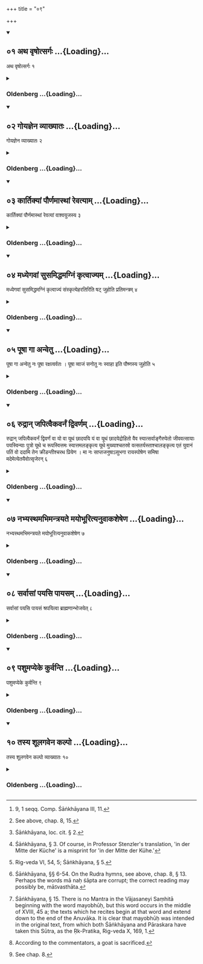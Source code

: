 +++
title = "०९"

+++
<div class="js_include" includetitle="true" newlevelforh1="2" unfilled url="/vedAH_yajuH/vAjasaneyam/sUtram/pAraskara-gRhyam/vishvAsa-prastutiH/3/09/01_atha_vRShotsargaH.md">
<details open><summary><h2>०१ अथ वृषोत्सर्गः ...{Loading}...</h2></summary>

अथ वृषोत्सर्गः १
</details>
</div>
<div class="js_include collapsed" newlevelforh1="3" title="Oldenberg" unfilled url="/vedAH_yajuH/vAjasaneyam/sUtram/pAraskara-gRhyam/oldenberg/3/09/01_atha_vRShotsargaH.md">
<details><summary><h3>Oldenberg ...{Loading}...</h3></summary>

1 [^1] . Now the letting loose of the bull.


[^1]:  9, 1 seqq. Comp. Śāṅkhāyana III, 11.


</details>
</div>
<div class="js_include" includetitle="true" newlevelforh1="2" unfilled url="/vedAH_yajuH/vAjasaneyam/sUtram/pAraskara-gRhyam/vishvAsa-prastutiH/3/09/02_goyajnena_vyAkhyAtaH.md">
<details open><summary><h2>०२ गोयज्ञेन व्याख्यातः ...{Loading}...</h2></summary>

गोयज्ञेन व्याख्यातः २
</details>
</div>
<div class="js_include collapsed" newlevelforh1="3" title="Oldenberg" unfilled url="/vedAH_yajuH/vAjasaneyam/sUtram/pAraskara-gRhyam/oldenberg/3/09/02_goyajnena_vyAkhyAtaH.md">
<details><summary><h3>Oldenberg ...{Loading}...</h3></summary>

2 [^2] . (The ceremony) has been declared in the cow-sacrifice.


[^2]:  See above, chap. 8, 15.


</details>
</div>
<div class="js_include" includetitle="true" newlevelforh1="2" unfilled url="/vedAH_yajuH/vAjasaneyam/sUtram/pAraskara-gRhyam/vishvAsa-prastutiH/3/09/03_kArtikyAM_paurNamAsthAM_revatyAm.md">
<details open><summary><h2>०३ कार्तिक्यां पौर्णमास्थां रेवत्याम् ...{Loading}...</h2></summary>

कार्तिक्यां पौर्णमास्थां रेवत्यां वाश्वयुजस्य ३
</details>
</div>
<div class="js_include collapsed" newlevelforh1="3" title="Oldenberg" unfilled url="/vedAH_yajuH/vAjasaneyam/sUtram/pAraskara-gRhyam/oldenberg/3/09/03_kArtikyAM_paurNamAsthAM_revatyAm.md">
<details><summary><h3>Oldenberg ...{Loading}...</h3></summary>

3 [^3] . (It is performed) on the full-moon day of Kārttika, or on the (day on which the moon stands in conjunction with) Revatī in the Āśvayuja month.


[^3]:  Śāṅkhāyana, loc. cit. § 2.


</details>
</div>
<div class="js_include" includetitle="true" newlevelforh1="2" unfilled url="/vedAH_yajuH/vAjasaneyam/sUtram/pAraskara-gRhyam/vishvAsa-prastutiH/3/09/04_madhyegavAM_susamiddhamagniM_kRtvAjyam.md">
<details open><summary><h2>०४ मध्येगवां सुसमिद्धमग्निं कृत्वाज्यम् ...{Loading}...</h2></summary>

मध्येगवां सुसमिद्धमग्निं कृत्वाज्यं संस्कृत्येहरतिरिति षट् जुहोति प्रतिमन्त्रम् ४
</details>
</div>
<div class="js_include collapsed" newlevelforh1="3" title="Oldenberg" unfilled url="/vedAH_yajuH/vAjasaneyam/sUtram/pAraskara-gRhyam/oldenberg/3/09/04_madhyegavAM_susamiddhamagniM_kRtvAjyam.md">
<details><summary><h3>Oldenberg ...{Loading}...</h3></summary>

4 [^4] . Having set a fire in a blaze in the midst of the cows, and having prepared Ājya, he sacrifices six (oblations) with (the Mantras), 'Here is delight' (Vāj. Saṃh. VIII, 51).


[^4]:  Śāṅkhāyana, § 3. Of course, in Professor Stenzler's translation, 'in der Mitte der Küche' is a misprint for 'in der Mitte der Kühe.'


</details>
</div>
<div class="js_include" includetitle="true" newlevelforh1="2" unfilled url="/vedAH_yajuH/vAjasaneyam/sUtram/pAraskara-gRhyam/vishvAsa-prastutiH/3/09/05_pUShA_gA_anvetu.md">
<details open><summary><h2>०५ पूषा गा अन्वेतु ...{Loading}...</h2></summary>

पूषा गा अन्वेतु नः पूषा रक्षत्वर्वतः । पूषा व्वाजं सनोतु नः स्वाहा इति पौष्णस्य जुहोति ५
</details>
</div>
<div class="js_include collapsed" newlevelforh1="3" title="Oldenberg" unfilled url="/vedAH_yajuH/vAjasaneyam/sUtram/pAraskara-gRhyam/oldenberg/3/09/05_pUShA_gA_anvetu.md">
<details><summary><h3>Oldenberg ...{Loading}...</h3></summary>

5 [^5] . With (the verses), 'May Pūṣan go after our cows; may Pūṣan watch over our horses; may Pūṣan give us strength' - he sacrifices of (the sacrificial food) destined for Pūṣan.


[^5]:  Rig-veda VI, 54, 5; Śāṅkhāyana, § 5.


</details>
</div>
<div class="js_include" includetitle="true" newlevelforh1="2" unfilled url="/vedAH_yajuH/vAjasaneyam/sUtram/pAraskara-gRhyam/vishvAsa-prastutiH/3/09/06_rudrAn_japitvaikavarnaM_dvivarNam.md">
<details open><summary><h2>०६ रुद्रान् जपित्वैकवर्नं द्विवर्णम् ...{Loading}...</h2></summary>

रुद्रान् जपित्वैकवर्नं द्विवर्णं वा यो वा यूथं छादययि यं वा यूथं छादयेद्रोहितो वैव स्यात्सर्वाङ्गैरुपेतो जीववत्सायाः पयस्विन्याः पुत्रो यूथे च रूपस्वित्तमः स्यात्तमलङ्कृत्य यूथे मुख्याश्चतस्रो वत्सतर्यस्ताश्चालङ्कृत्य एतं युवानं पतिं वो ददामि तेन क्रीडन्तीश्चरथ प्रियेण । मा नः साप्तजनुषाऽसुभगा रायस्पोषेण समिषा मदेमेत्येतयैवोत्सृजेरन् ६
</details>
</div>
<div class="js_include collapsed" newlevelforh1="3" title="Oldenberg" unfilled url="/vedAH_yajuH/vAjasaneyam/sUtram/pAraskara-gRhyam/oldenberg/3/09/06_rudrAn_japitvaikavarnaM_dvivarNam.md">
<details><summary><h3>Oldenberg ...{Loading}...</h3></summary>

6 [^6] . After murmuring the Rudra hymns they adorn a one-coloured or a two-coloured (bull) who protects the herd or whom the herd protects. Or it should be red, deficient in no limb, the calf of a cow that has living calves and is a milk-giver; and it should be the finest (bull) in the herd. And besides they should adorn the best four young cows of the herd and let them loose with this (verse), 'This young (bull) I give you as your husband; run about sporting with him, your lover. Do not bring down a curse upon us, by nature blessed ones. May we rejoice in increase of wealth and in comfort.'


[^6]:  Śāṅkhāyana, §§ 6-54. On the Rudra hymns, see above, chap. 8, § 13. Perhaps the words mā naḥ śāpta are corrupt; the correct reading may possibly be, māऽvasthāta.


</details>
</div>
<div class="js_include" includetitle="true" newlevelforh1="2" unfilled url="/vedAH_yajuH/vAjasaneyam/sUtram/pAraskara-gRhyam/vishvAsa-prastutiH/3/09/07_nabhyasthamabhimantrayate_mayobhUrityanuvAkashe.md">
<details open><summary><h2>०७ नभ्यस्थमभिमन्त्रयते मयोभूरित्यनुवाकशेषेण ...{Loading}...</h2></summary>

नभ्यस्थमभिमन्त्रयते मयोभूरित्यनुवाकशेषेण ७
</details>
</div>
<div class="js_include collapsed" newlevelforh1="3" title="Oldenberg" unfilled url="/vedAH_yajuH/vAjasaneyam/sUtram/pAraskara-gRhyam/oldenberg/3/09/07_nabhyasthamabhimantrayate_mayobhUrityanuvAkashe.md">
<details><summary><h3>Oldenberg ...{Loading}...</h3></summary>

7 [^7] . When (the bull) stands in the midst of the cows, he recites over it (the texts beginning with) 'Bringing refreshment,' down to the end of the Anuvāka (Vāj. Saṃh. XVIII, 45-50).


[^7]:  Śāṅkhāyana, § 15. There is no Mantra in the Vājasaneyi Saṃhitā beginning with the word mayobhūḥ, but this word occurs in the middle of XVIII, 45 a; the texts which he recites begin at that word and extend down to the end of the Anuvāka. It is clear that mayobhūḥ was intended in the original text, from which both Śāṅkhāyana and Pāraskara have taken this Sūtra, as the Ṛk-Pratika, Rig-veda X, 169, 1.


</details>
</div>
<div class="js_include" includetitle="true" newlevelforh1="2" unfilled url="/vedAH_yajuH/vAjasaneyam/sUtram/pAraskara-gRhyam/vishvAsa-prastutiH/3/09/08_sarvAsAM_payasi_pAyasam.md">
<details open><summary><h2>०८ सर्वासां पयसि पायसम् ...{Loading}...</h2></summary>

सर्वासां पयसि पायसं श्रपयित्वा ब्राह्मणान्भोजयेत् ८
</details>
</div>
<div class="js_include collapsed" newlevelforh1="3" title="Oldenberg" unfilled url="/vedAH_yajuH/vAjasaneyam/sUtram/pAraskara-gRhyam/oldenberg/3/09/08_sarvAsAM_payasi_pAyasam.md">
<details><summary><h3>Oldenberg ...{Loading}...</h3></summary>

8. With the milk of all (the cows) he should cook milk-rice and give it to the Brāhmaṇas to eat.

</details>
</div>
<div class="js_include" includetitle="true" newlevelforh1="2" unfilled url="/vedAH_yajuH/vAjasaneyam/sUtram/pAraskara-gRhyam/vishvAsa-prastutiH/3/09/09_pashumapyeke_kurvanti.md">
<details open><summary><h2>०९ पशुमप्येके कुर्वन्ति ...{Loading}...</h2></summary>

पशुमप्येके कुर्वन्ति ९
</details>
</div>
<div class="js_include collapsed" newlevelforh1="3" title="Oldenberg" unfilled url="/vedAH_yajuH/vAjasaneyam/sUtram/pAraskara-gRhyam/oldenberg/3/09/09_pashumapyeke_kurvanti.md">
<details><summary><h3>Oldenberg ...{Loading}...</h3></summary>

9 [^8] . Some also sacrifice an animal.


[^8]:  According to the commentators, a goat is sacrificed.


</details>
</div>
<div class="js_include" includetitle="true" newlevelforh1="2" unfilled url="/vedAH_yajuH/vAjasaneyam/sUtram/pAraskara-gRhyam/vishvAsa-prastutiH/3/09/10_tasya_shUlagavena_kalpo.md">
<details open><summary><h2>१० तस्य शूलगवेन कल्पो ...{Loading}...</h2></summary>

तस्य शूलगवेन कल्पो व्याख्यातः १०
</details>
</div>
<div class="js_include collapsed" newlevelforh1="3" title="Oldenberg" unfilled url="/vedAH_yajuH/vAjasaneyam/sUtram/pAraskara-gRhyam/oldenberg/3/09/10_tasya_shUlagavena_kalpo.md">
<details><summary><h3>Oldenberg ...{Loading}...</h3></summary>

10 [^9] . The ritual thereof has been declared by the (ritual for the) spit-ox.


[^9]:  See chap. 8.


</details>
</div>